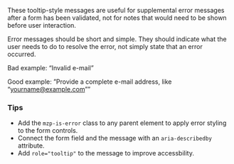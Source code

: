 These tooltip-style messages are useful for supplemental error messages after a
form has been validated, not for notes that would need to be shown before user
interaction.

Error messages should be short and simple. They should indicate what the user
needs to do to resolve the error, not simply state that an error occurred.

Bad example: “Invalid e-mail”

Good example: ”Provide a complete e-mail address, like “yourname@example.com””

### Tips

- Add the `mzp-is-error` class to any parent element to apply error styling to
  the form controls.
- Connect the form field and the message with an `aria-describedby` attribute.
- Add `role="tooltip"` to the message to improve accessbility.
